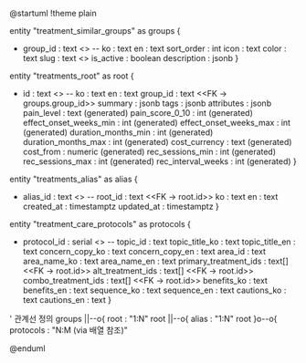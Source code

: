 @startuml
!theme plain

entity "treatment_similar_groups" as groups {
  * group_id : text <<PK>>
  --
  ko : text
  en : text
  sort_order : int
  icon : text
  color : text
  slug : text <<unique>>
  is_active : boolean
  description : jsonb
}

entity "treatments_root" as root {
  * id : text <<PK>>
  --
  ko : text
  en : text
  group_id : text <<FK -> groups.group_id>>
  summary : jsonb
  tags : jsonb
  attributes : jsonb
  pain_level : text (generated)
  pain_score_0_10 : int (generated)
  effect_onset_weeks_min : int (generated)
  effect_onset_weeks_max : int (generated)
  duration_months_min : int (generated)
  duration_months_max : int (generated)
  cost_currency : text (generated)
  cost_from : numeric (generated)
  rec_sessions_min : int (generated)
  rec_sessions_max : int (generated)
  rec_interval_weeks : int (generated)
}

entity "treatments_alias" as alias {
  * alias_id : text <<PK>>
  --
  root_id : text <<FK -> root.id>>
  ko : text
  en : text
  created_at : timestamptz
  updated_at : timestamptz
}

entity "treatment_care_protocols" as protocols {
  * protocol_id : serial <<PK>>
  --
  topic_id : text
  topic_title_ko : text
  topic_title_en : text
  concern_copy_ko : text
  concern_copy_en : text
  area_id : text
  area_name_ko : text
  area_name_en : text
  primary_treatment_ids : text[] <<FK -> root.id>>
  alt_treatment_ids : text[] <<FK -> root.id>>
  combo_treatment_ids : text[] <<FK -> root.id>>
  benefits_ko : text
  benefits_en : text
  sequence_ko : text
  sequence_en : text
  cautions_ko : text
  cautions_en : text
}

' 관계선 정의
groups ||--o{ root : "1:N"
root ||--o{ alias : "1:N"
root }o--o{ protocols : "N:M (via 배열 참조)"

@enduml
